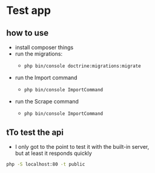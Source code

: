 # Test app



## how to use
- install composer things
- run the migrations:
  - ```bash
    php bin/console doctrine:migrations:migrate
    ```
- run the Import command
  - ```bash
    php bin/console ImportCommand
    ```
- run the Scrape command
    - ```bash
      php bin/console ImportCommand
      ```
      
## tTo test the api
- I only got to the point to test it with the built-in server,    
  but at least it responds quickly

```bash
php -S localhost:80 -t public
```